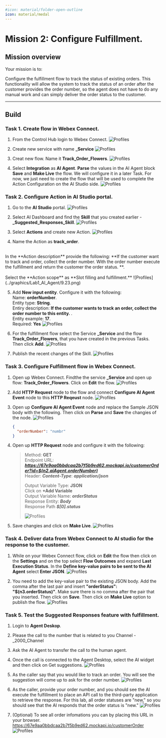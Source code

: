 ```yaml
---
#icon: material/folder-open-outline
icon: material/medal
---
```



# Mission 2: Configure Fulfillment.



## Mission overview
Your mission is to:

Configure the fulfillment flow to track the status of existing orders. This functionality will allow the system to track the status of an order after the customer provides the order number, so the agent does not have to do any manual work and can simply deliver the order status to the customer. 

---

## Build

### Task 1. Create flow in Webex Connect. 

1. From the Control Hub login to Webex Connect.
    ![Profiles](../graphics/Lab1_AI_Agent/9.16.png)

2. Create new service with name **<copy><w class="attendee"></w>_Service</copy>**
    ![Profiles](../graphics/Lab1_AI_Agent/9.63.gif)

3. Creat new flow. Name it **<copy>Track_Order_Flowers</copy>**.
    ![Profiles](../graphics/Lab1_AI_Agent/9.18.gif)

4. Select **Integration** as **AI Agent**. **Parse** the values in the AI Agent block **Save** and **Make Live** the flow. We will configure it in a later Task. For now, we just need to create the flow that will be used to complete the Action Configuration on the AI Studio side.
    ![Profiles](../graphics/Lab1_AI_Agent/9.19.gif)

### Task 2. Configure Action in AI Studio portal. 

1. Go to the **AI Studio** portal. 
    ![Profiles](../graphics/Lab1_AI_Agent/9.20.png)

2. Select AI Dashboard and find the **Skill** that you created earlier - **<copy><w class="attendee"></w>_Suggested_Responses_Skill</copy>**.
    ![Profiles](../graphics/Lab1_AI_Agent/9.21.gif)

3. Select **Actions** and create new Action. 
    ![Profiles](../graphics/Lab1_AI_Agent/9.22.gif)

4. Name the Action as **<copy>track_order</copy>**. <br>
<br>
 In the **Action description** provide the following: **<copy>If the customer want to track and order, collect the order number. With the order number execute the fulfillment and return the customer the order status. </copy>**. <br>
 <br>
  Select the **Action scope** as **Slot filling and fulfillment.** 
    ![Profiles](../graphics/Lab1_AI_Agent/9.23.png)

5. Add **New input entity**. Configure it with the following: <br>
Name: **<copy>orderNumber</copy>**. <br>
Entity type: **String**. <br>
Entiry description: **<copy>If the customer wants to track an order, collect the order number to this entity. </copy>**. <br>
Entity example: **<copy>17</copy>**. <br>
Required: **Yes**
    ![Profiles](../graphics/Lab1_AI_Agent/9.24.png)

6. For the fulfillment flow select the Service **<copy><w class="attendee"></w>_Service</copy>** and the flow **<copy>Track_Order_Flowers</copy>**, that you have created in the previous Tasks. Then click **Add**.
    ![Profiles](../graphics/Lab1_AI_Agent/9.25.png)

7. Publish the recent changes of the Skill. 
    ![Profiles](../graphics/Lab1_AI_Agent/9.26.png)

### Task 3. Configure Fulfillment flow in Webex Connect. 

1. Open up Webex Connect. Findthe the service **<w class="attendee"></w>_Service** and open up flow: **Track_Order_Flowers**. Click on **Edit** the flow. 
    ![Profiles](../graphics/Lab1_AI_Agent/9.27.gif)

2. Add **HTTP Request** node to the flow and connect **Configure AI Agent Event** node to this **HTTP Reqeust** node. 
    ![Profiles](../graphics/Lab1_AI_Agent/9.28.gif)

3. Open up **Configure AI Agent Event** node and replace the Sample JSON body with the following. Then click on **Parse** and **Save** the changies of the node. 
    ![Profiles](../graphics/Lab1_AI_Agent/9.29.gif)

    ``` JSON
    {
      "orderNumber": "numbr"
    }
    ```

4. Open up **HTTP Request** node and configure it with the following:

    > Method: **GET**
    > <br>
    > Endpoint URL: ***<copy>https://67e9aa0bbdcaa2b7f5b9ed62.mockapi.io/customerOrder?id=$(n2.aiAgent.orderNumber)</copy>***<br>
    > Header: ***<copy>Content-Type</copy>***: ***<copy>application/json</copy>*** 
    > <br>
    > 
    > Output Variable Type: <b>JSON</b><br>
    > Click on **+Add Variable**<br>
    > Output Variable Name: ***<copy>orderStatus</copy>***<br>
    > Response Entity: ***<copy>Body</copy>***<br>
    > Response Path ***<copy>$[0].status</copy>***<br>
    > 
    >    ![Profiles](../graphics/Lab1_AI_Agent/9.30.png)

5. Save changies and click on **Make Live**.
    ![Profiles](../graphics/Lab1_AI_Agent/9.31.gif)

### Task 4. Deliver data from Webex Connect to AI studio for the response to the customer. 

1. While on your Webex Connect flow, click on **Edit** the flow then click on the **Settings** and on the top select **Flow Outcomes** and expand **Last Execution Status**. In the **Define key-value pairs to be sent to the AI Agent** select **Enter JSON**.
    ![Profiles](../graphics/Lab1_AI_Agent/9.32.gif)

2.  You need to add the key-value pair to the existing JSON body. Add the comma after the last pair and insert **"orderStatus": "$(n3.orderStatus)"**. Make sure there is no comma after the pair that you inserted. Then click on **Save**. Then click on **Make Live** option to publish the flow. 
    ![Profiles](../graphics/Lab1_AI_Agent/9.33.gif)

### Task 5. Test the Suggested Responses feature with fulfillment. 

1. Login to **Agent Deskop**.

2. Please the call to the number that is related to you Channel - <w class="attendee"></w>_2000_Channel

3. Ask the AI Agent to transfer the call to the human agent. 

4. Once the call is connected to the Agent Desktop, select the AI widget and then click on Get suggestions. 
    ![Profiles](../graphics/Lab1_AI_Agent/9.34.png)

5. As the caller say that you would like to track an order. You will see the suggestion will come up to ask for the order number. 
    ![Profiles](../graphics/Lab1_AI_Agent/9.35.png)

6. As the caller, provide your order number, and you should see the AI execute the fulfillment to place an API call to the third-party application to retrieve the response. For this lab, all order statuses are "new," so you should see that the AI responds that the order status is "new."
    ![Profiles](../graphics/Lab1_AI_Agent/9.36.png)

7. (Optional) To see all order infomations you can by placing this URL in your browser. <br>
https://67e9aa0bbdcaa2b7f5b9ed62.mockapi.io/customerOrder  <br>
    ![Profiles](../graphics/Lab1_AI_Agent/9.37.png)



